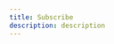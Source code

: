 ```yaml
---
title: Subscribe
description: description
---
```


<inline-fragment platform="js" src="~/lib/pubsub/fragments/js/subscribe.md"></inline-fragment>
